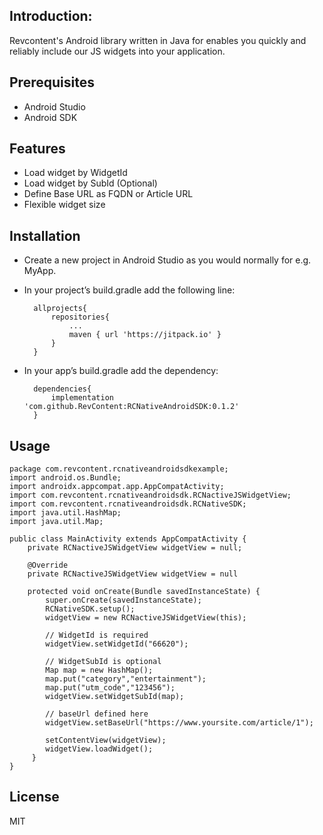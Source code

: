 
## Introduction:

Revcontent's Android library written in Java for enables you quickly and reliably include our JS widgets into your application.

## Prerequisites 

- Android Studio
- Android SDK

## Features 

- Load widget by WidgetId
- Load widget by SubId (Optional)
- Define Base URL as FQDN or Article URL
- Flexible widget size

## Installation 

- Create a new project in Android Studio as you would normally for e.g. MyApp.

- In your project’s build.gradle add the following line:
	
    	allprojects{
        	repositories{
            	...
                maven { url 'https://jitpack.io' }
            }
        }

- In your app’s build.gradle add the dependency:

	    dependencies{
            implementation 'com.github.RevContent:RCNativeAndroidSDK:0.1.2'
        }

## Usage

```
package com.revcontent.rcnativeandroidsdkexample;
import android.os.Bundle;
import androidx.appcompat.app.AppCompatActivity;
import com.revcontent.rcnativeandroidsdk.RCNactiveJSWidgetView;
import com.revcontent.rcnativeandroidsdk.RCNativeSDK;
import java.util.HashMap;
import java.util.Map;

public class MainActivity extends AppCompatActivity {
    private RCNactiveJSWidgetView widgetView = null;

    @Override
    private RCNactiveJSWidgetView widgetView = null
    
    protected void onCreate(Bundle savedInstanceState) {
        super.onCreate(savedInstanceState);
        RCNativeSDK.setup();
        widgetView = new RCNactiveJSWidgetView(this);
        
        // WidgetId is required
        widgetView.setWidgetId("66620");  
        
        // WidgetSubId is optional
        Map map = new HashMap();
        map.put("category","entertainment");
        map.put("utm_code","123456");
        widgetView.setWidgetSubId(map);
        
        // baseUrl defined here
        widgetView.setBaseUrl("https://www.yoursite.com/article/1");
        
        setContentView(widgetView);
        widgetView.loadWidget();
     }
}
```
        
 ## License
 
 MIT
